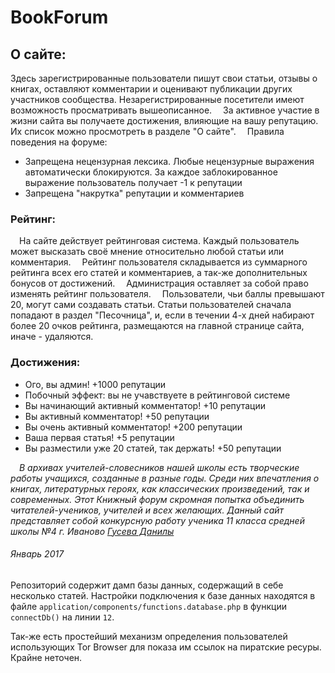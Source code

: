 # BookForum

## О сайте:

Здесь за­ре­гис­три­ро­ванные пользователи пишут свои статьи, отзывы о книгах, оставляют комментарии и оценивают публикации других участников сообщества. Не­за­ре­гистри­ро­ванные посетители имеют возможность просматривать вышеописанное.
 За активное участие в жизни сайта вы получаете достижения, влияющие на вашу репутацию. Их список можно просмотреть в разделе "О сайте".
 Правила поведения на форуме:

*    Запрещена нецензурная лексика. Любые нецензурные выражения автоматически блокируются. За каждое заблокированное выражение пользователь получает -1 к репутации
*    Запрещена "накрутка" репутации и комментариев


### Рейтинг:

 На сайте действует рейтинговая система. Каждый пользователь может высказать своё мнение относительно любой статьи или комментария.
 Рейтинг пользователя складывается из суммарного рейтинга всех его статей и комментариев, а так-же дополнительных бонусов от достижений.
 Администрация оставляет за собой право изменять рейтинг пользователя.
 Пользователи, чьи баллы превышают 20, могут сами создавать статьи. Статьи пользователей сначала попадают в раздел "Песочница", и, если в течении 4-х дней набирают более 20 очков рейтинга, размещаются на главной странице сайта, иначе - удаляются.
### Достижения:

*    Ого, вы админ! +1000 репутации
*    Побочный эффект: вы не учавствуете в рейтинговой системе
*    Вы начинающий активный комментатор! +10 репутации
*    Вы активный комментатор! +50 репутации
*    Вы очень активный комментатор! +200 репутации
*    Ваша первая статья! +5 репутации
*    Вы разместили уже 20 статей, так держать! +50 репутации


 *В архивах учителей-словесников нашей школы есть творческие работы учащихся, созданные в разные годы. Среди них впечатления о книгах, литературных героях, как классических произведений, так и современных. Этот Книжный форум скромная попытка объединить читателей-учеников, учителей и всех желающих. Данный сайт представляет собой конкурсную работу ученика 11 класса средней школы №4 г. Иваново [Гусева Данилы](https://vk.com/wannabeyourdrug)*
 
 ###### *Январь 2017*

Репозиторий содержит дамп базы данных, содержащий в себе несколько статей. Настройки подключения к базе данных находятся в файле `application/components/functions.database.php` в функции `connectDb()` на линии `12`.

Так-же есть простейший механизм определения пользователей использующих Tor Browser для показа им ссылок на пиратские ресуры. Крайне неточен.

